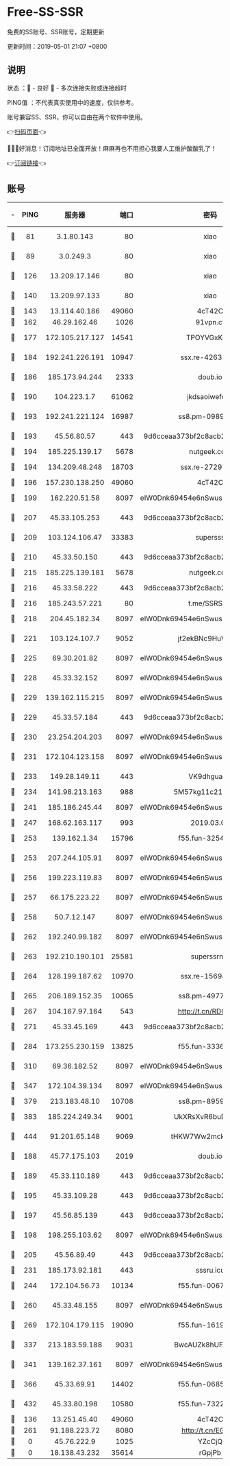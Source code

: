 # Free-SS-SSR

免费的SS账号、SSR账号，定期更新

更新时间：2019-05-01 21:07 +0800

## 说明

状态     ：🙂 - 良好 🙁 - 多次连接失败或连接超时

PING值   ：不代表真实使用中的速度，仅供参考。

账号兼容SS、SSR，你可以自由在两个软件中使用。

👉[扫码页面](https://liesauer.github.io/Free-SS-SSR/)👈

🎉🎉🎉好消息！订阅地址已全面开放！麻麻再也不用担心我要人工维护酸酸乳了！

👉[订阅链接](https://www.liesauer.net/yogurt/subscribe?ACCESS_TOKEN=DAYxR3mMaZAsaqUb)👈

## 账号

|-|PING|服务器|端口|密码|加密方式|区域|
|:----:|:----:|:-----:|-----:|:----:|:----:|:----:|
|🙂|81|3.1.80.143|80|xiao|aes-128-ctr|SG|
|🙂|89|3.0.249.3|80|xiao|aes-128-ctr|SG|
|🙂|126|13.209.17.146|80|xiao|aes-128-ctr|KR|
|🙂|140|13.209.97.133|80|xiao|aes-128-ctr|KR|
|🙂|143|13.114.40.186|49060|4cT42C|chacha20|JP|
|🙂|162|46.29.162.46|1026|91vpn.cf|rc4-md5|RU|
|🙂|177|172.105.217.127|14541|TPOYVGxKglpi|aes-256-cfb|JP|
|🙂|184|192.241.226.191|10947|ssx.re-42631851|aes-256-cfb|US|
|🙂|186|185.173.94.244|2333|doub.io|aes-128-ctr|RU|
|🙂|190|104.223.1.7|61062|jkdsaoiwefdsa|aes-256-cfb|US|
|🙂|193|192.241.221.124|16987|ss8.pm-09892876|aes-256-cfb|US|
|🙂|193|45.56.80.57|443|9d6cceaa373bf2c8acb22e60b6a58be6|aes-256-cfb|US|
|🙂|194|185.225.139.17|5678|nutgeek.com|rc4-md5|US|
|🙂|194|134.209.48.248|18703|ssx.re-27297085|aes-256-cfb|US|
|🙂|196|157.230.138.250|49060|4cT42C|chacha20|US|
|🙂|199|162.220.51.58|8097|eIW0Dnk69454e6nSwuspv9DmS201tQ0D|aes-256-cfb|US|
|🙂|207|45.33.105.253|443|9d6cceaa373bf2c8acb22e60b6a58be6|aes-256-cfb|US|
|🙂|209|103.124.106.47|33383|supersss|aes-256-cfb|US|
|🙂|210|45.33.50.150|443|9d6cceaa373bf2c8acb22e60b6a58be6|aes-256-cfb|US|
|🙂|215|185.225.139.181|5678|nutgeek.com|rc4-md5|US|
|🙂|216|45.33.58.222|443|9d6cceaa373bf2c8acb22e60b6a58be6|aes-256-cfb|US|
|🙂|216|185.243.57.221|80|t.me/SSRSUB|rc4-md5|US|
|🙂|218|204.45.182.34|8097|eIW0Dnk69454e6nSwuspv9DmS201tQ0D|aes-256-cfb|US|
|🙂|221|103.124.107.7|9052|jt2ekBNc9HuVtm2a|aes-256-cfb|CN|
|🙂|225|69.30.201.82|8097|eIW0Dnk69454e6nSwuspv9DmS201tQ0D|aes-256-cfb|US|
|🙂|228|45.33.32.152|8097|eIW0Dnk69454e6nSwuspv9DmS201tQ0D|aes-256-cfb|US|
|🙂|229|139.162.115.215|8097|eIW0Dnk69454e6nSwuspv9DmS201tQ0D|aes-256-cfb|JP|
|🙂|229|45.33.57.184|443|9d6cceaa373bf2c8acb22e60b6a58be6|aes-256-cfb|US|
|🙂|230|23.254.204.203|8097|eIW0Dnk69454e6nSwuspv9DmS201tQ0D|aes-256-cfb|US|
|🙂|231|172.104.123.158|8097|eIW0Dnk69454e6nSwuspv9DmS201tQ0D|aes-256-cfb|JP|
|🙂|233|149.28.149.11|443|VK9dhgualsL|aes-256-cfb|SG|
|🙂|234|141.98.213.163|988|5M57kg11c214qDmK|chacha20|KR|
|🙂|241|185.186.245.44|8097|eIW0Dnk69454e6nSwuspv9DmS201tQ0D|aes-256-cfb|NL|
|🙂|247|168.62.163.117|993|2019.03.07|rc4-md5|US|
|🙂|253|139.162.1.34|15796|f55.fun-32546278|aes-256-cfb|SG|
|🙂|253|207.244.105.91|8097|eIW0Dnk69454e6nSwuspv9DmS201tQ0D|aes-256-cfb|US|
|🙂|256|199.223.119.83|8097|eIW0Dnk69454e6nSwuspv9DmS201tQ0D|aes-256-cfb|US|
|🙂|257|66.175.223.22|8097|eIW0Dnk69454e6nSwuspv9DmS201tQ0D|aes-256-cfb|US|
|🙂|258|50.7.12.147|8097|eIW0Dnk69454e6nSwuspv9DmS201tQ0D|aes-256-cfb|US|
|🙂|262|192.240.99.182|8097|eIW0Dnk69454e6nSwuspv9DmS201tQ0D|aes-256-cfb|US|
|🙂|263|192.210.190.101|25581|superssrnet|aes-256-cfb|US|
|🙂|264|128.199.187.62|10970|ssx.re-15698731|aes-256-cfb|SG|
|🙂|265|206.189.152.35|10065|ss8.pm-49772668|aes-256-cfb|SG|
|🙂|267|104.167.97.164|543|http://t.cn/RD0D7sx|rc4-md5|CA|
|🙂|271|45.33.45.169|443|9d6cceaa373bf2c8acb22e60b6a58be6|aes-256-cfb|US|
|🙂|284|173.255.230.159|13825|f55.fun-33368552|aes-256-cfb|US|
|🙂|310|69.36.182.52|8097|eIW0Dnk69454e6nSwuspv9DmS201tQ0D|aes-256-cfb|US|
|🙂|347|172.104.39.134|8097|eIW0Dnk69454e6nSwuspv9DmS201tQ0D|aes-256-cfb|SG|
|🙂|379|213.183.48.10|10708|ss8.pm-89598736|rc4-md5|RU|
|🙂|383|185.224.249.34|9001|UkXRsXvR6buDMG2Y|aes-256-cfb|RU|
|🙂|444|91.201.65.148|9069|tHKW7Ww2mck9CHQG|aes-256-cfb|IT|
|🙂|188|45.77.175.103|2019|doub.io|aes-128-ctr|SG|
|🙂|189|45.33.110.189|443|9d6cceaa373bf2c8acb22e60b6a58be6|aes-256-cfb|US|
|🙂|195|45.33.109.28|443|9d6cceaa373bf2c8acb22e60b6a58be6|aes-256-cfb|US|
|🙂|197|45.56.85.139|443|9d6cceaa373bf2c8acb22e60b6a58be6|aes-256-cfb|US|
|🙂|198|198.255.103.62|8097|eIW0Dnk69454e6nSwuspv9DmS201tQ0D|aes-256-cfb|US|
|🙂|205|45.56.89.49|443|9d6cceaa373bf2c8acb22e60b6a58be6|aes-256-cfb|US|
|🙂|231|185.173.92.181|443|sssru.icu|rc4-md5|RU|
|🙂|244|172.104.56.73|10134|f55.fun-00679353|aes-256-cfb|SG|
|🙂|260|45.33.48.155|8097|eIW0Dnk69454e6nSwuspv9DmS201tQ0D|aes-256-cfb|US|
|🙂|269|172.104.179.115|19090|f55.fun-16191924|aes-256-cfb|SG|
|🙂|337|213.183.59.188|9031|BwcAUZk8hUFAkDGN|aes-256-cfb|NL|
|🙂|341|139.162.37.161|8097|eIW0Dnk69454e6nSwuspv9DmS201tQ0D|aes-256-cfb|SG|
|🙂|366|45.33.69.91|14402|f55.fun-06852671|aes-256-cfb|US|
|🙂|432|45.33.80.198|10580|f55.fun-73220606|aes-256-cfb|US|
|🙁|136|13.251.45.40|49060|4cT42C|chacha20|SG|
|🙁|261|91.188.223.72|8080|http://t.cn/EGJIyrl|rc4-md5|RU|
|🙁|0|45.76.222.9|1025|YZcCjQ|rc4-md5|JP|
|🙁|0|18.138.43.232|35614|rGpjPb|rc4-md5|SG|
